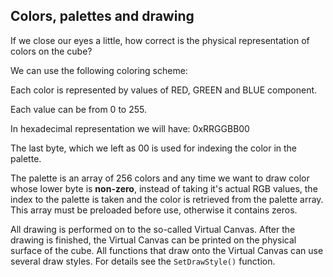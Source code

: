 ## Colors, palettes and drawing

If we close our eyes a little, how correct is the physical representation of colors on the cube?

We can use the following coloring scheme:

Each color is represented by values of RED, GREEN and BLUE component.

Each value can be from 0 to 255.

In hexadecimal representation we will have: 0xRRGGBB00

The last byte, which we left as 00 is used for indexing the color in the palette.

The palette is an array of 256 colors and any time we want to draw color whose lower byte is **non-zero**, instead of taking it's actual RGB values, the index to the palette is taken and the color is retrieved from the palette array. This array must be preloaded before use, otherwise it contains zeros.

All drawing is performed on to the so-called Virtual Canvas. After the drawing is finished, the Virtual Canvas can be printed on the physical surface of the cube. All functions that draw onto the Virtual Canvas can use several draw styles. For details see the `SetDrawStyle()` function.

